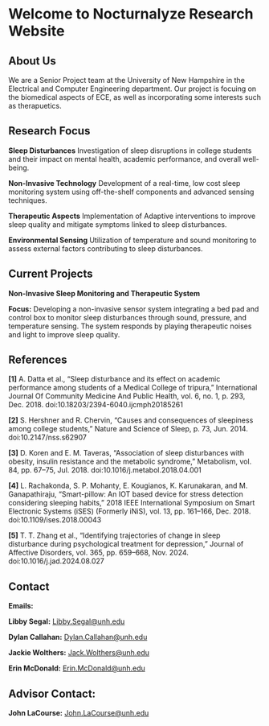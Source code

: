 # Welcome to Nocturnalyze Research Website

## About Us
We are a Senior Project team at the University of New Hampshire in the Electrical and Computer Engineering department. Our project is focuing on the biomedical aspects of ECE, as well as incorporating some interests such as therapuetics. 

## Research Focus
__Sleep Disturbances__
Investigation of sleep disruptions in college students and their impact on mental health, academic performance, and overall well-being. 
  
__Non-Invasive Technology__
Development of a real-time, low cost sleep monitoring system using off-the-shelf components and advanced sensing techniques. 
  
__Therapeutic Aspects__
Implementation of Adaptive interventions to improve sleep quality and mitigate symptoms linked to sleep disturbances. 
  
__Environmental Sensing__
Utilization of temperature and sound monitoring to assess external factors contributing to sleep disturbances.

## Current Projects
__Non-Invasive Sleep Monitoring and Therapeutic System__

__Focus:__ Developing a non-invasive sensor system integrating a bed pad and control box to monitor sleep disturbances through sound, pressure, and temperature sensing. The system responds by playing therapeutic noises and light to improve sleep quality.  

## References
__[1]__  A. Datta et al., “Sleep disturbance and its effect on academic performance among students of a Medical College of tripura,” International Journal Of Community Medicine And Public Health, vol. 6, no. 1, p. 293, Dec. 2018. doi:10.18203/2394-6040.ijcmph20185261 

__[2]__ S. Hershner and R. Chervin, “Causes and consequences of sleepiness among college students,” Nature and Science of Sleep, p. 73, Jun. 2014. doi:10.2147/nss.s62907

__[3]__ D. Koren and E. M. Taveras, “Association of sleep disturbances with obesity, insulin resistance and the metabolic syndrome,” Metabolism, vol. 84, pp. 67–75, Jul. 2018. doi:10.1016/j.metabol.2018.04.001

__[4]__ L. Rachakonda, S. P. Mohanty, E. Kougianos, K. Karunakaran, and M. Ganapathiraju, “Smart-pillow: An IOT based device for stress detection considering sleeping habits,” 2018 IEEE International Symposium on Smart Electronic Systems (iSES) (Formerly iNiS), vol. 13, pp. 161–166, Dec. 2018. doi:10.1109/ises.2018.00043

__[5]__ T. T. Zhang et al., “Identifying trajectories of change in sleep disturbance during psychological treatment for depression,” Journal of 
Affective Disorders, vol. 365, pp. 659–668, Nov. 2024. doi:10.1016/j.jad.2024.08.027 

## Contact
__Emails:__ 

__Libby Segal:__ Libby.Segal@unh.edu

__Dylan Callahan:__ Dylan.Callahan@unh.edu

__Jackie Wolthers:__ Jack.Wolthers@unh.edu

__Erin McDonald:__ Erin.McDonald@unh.edu

## Advisor Contact:
__John LaCourse:__ John.LaCourse@unh.edu
